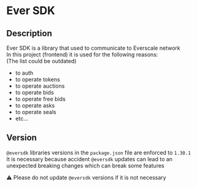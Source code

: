 # Ever SDK

## Description
Ever SDK is a library that used to communicate to Everscale network  
In this project (frontend) it is used for the following reasons:  
(The list could be outdated)
* to auth
* to operate tokens
* to operate auctions
* to operate bids
* to operate free bids
* to operate asks
* to operate seals
* etc...

## Version
`@eversdk` libraries versions in the `package.json` file are enforced to `1.30.1`  
It is necessary because accident `@eversdk` updates can lead to an unexpected breaking changes
which can break some features

⚠️ Please do not update `@eversdk` versions if it is not necessary  

